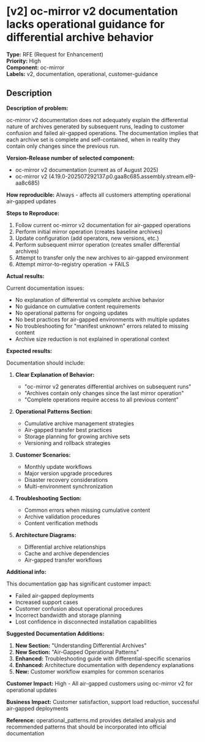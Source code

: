 # [v2] oc-mirror v2 documentation lacks operational guidance for differential archive behavior

**Type:** RFE (Request for Enhancement)  
**Priority:** High  
**Component:** oc-mirror  
**Labels:** v2, documentation, operational, customer-guidance  

## Description

**Description of problem:**

oc-mirror v2 documentation does not adequately explain the differential nature of archives generated by subsequent runs, leading to customer confusion and failed air-gapped operations. The documentation implies that each archive set is complete and self-contained, when in reality they contain only changes since the previous run.

**Version-Release number of selected component:**
- oc-mirror v2 documentation (current as of August 2025)
- oc-mirror v2 (4.19.0-202507292137.p0.gaa8c685.assembly.stream.el9-aa8c685)

**How reproducible:**
Always - affects all customers attempting operational air-gapped updates

**Steps to Reproduce:**

1. Follow current oc-mirror v2 documentation for air-gapped operations
2. Perform initial mirror operation (creates baseline archives)
3. Update configuration (add operators, new versions, etc.)
4. Perform subsequent mirror operation (creates smaller differential archives)
5. Attempt to transfer only the new archives to air-gapped environment
6. Attempt mirror-to-registry operation → FAILS

**Actual results:**

Current documentation issues:
- No explanation of differential vs complete archive behavior
- No guidance on cumulative content requirements
- No operational patterns for ongoing updates
- No best practices for air-gapped environments with multiple updates
- No troubleshooting for "manifest unknown" errors related to missing content
- Archive size reduction is not explained in operational context

**Expected results:**

Documentation should include:

1. **Clear Explanation of Behavior:**
   - "oc-mirror v2 generates differential archives on subsequent runs"
   - "Archives contain only changes since the last mirror operation"
   - "Complete operations require access to all previous content"

2. **Operational Patterns Section:**
   - Cumulative archive management strategies
   - Air-gapped transfer best practices
   - Storage planning for growing archive sets
   - Versioning and rollback strategies

3. **Customer Scenarios:**
   - Monthly update workflows
   - Major version upgrade procedures  
   - Disaster recovery considerations
   - Multi-environment synchronization

4. **Troubleshooting Section:**
   - Common errors when missing cumulative content
   - Archive validation procedures
   - Content verification methods

5. **Architecture Diagrams:**
   - Differential archive relationships
   - Cache and archive dependencies
   - Air-gapped transfer workflows

**Additional info:**

This documentation gap has significant customer impact:
- Failed air-gapped deployments
- Increased support cases
- Customer confusion about operational procedures
- Incorrect bandwidth and storage planning
- Lost confidence in disconnected installation capabilities

**Suggested Documentation Additions:**

1. **New Section:** "Understanding Differential Archives"
2. **New Section:** "Air-Gapped Operational Patterns" 
3. **Enhanced:** Troubleshooting guide with differential-specific scenarios
4. **Enhanced:** Architecture documentation with dependency explanations
5. **New:** Customer workflow examples for common scenarios

**Customer Impact:** High - All air-gapped customers using oc-mirror v2 for operational updates

**Business Impact:** Customer satisfaction, support load reduction, successful air-gapped deployments

**Reference:** operational_patterns.md provides detailed analysis and recommended patterns that should be incorporated into official documentation
